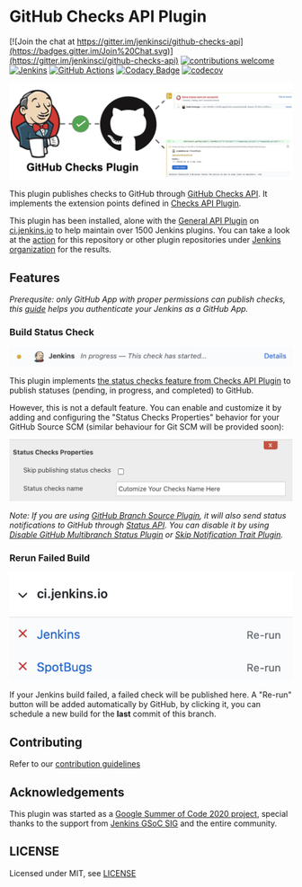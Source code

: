 # GitHub Checks API Plugin
[![Join the chat at https://gitter.im/jenkinsci/github-checks-api](https://badges.gitter.im/Join%20Chat.svg)](https://gitter.im/jenkinsci/github-checks-api)
[![contributions welcome](https://img.shields.io/badge/contributions-welcome-brightgreen.svg?style=flat)](https://github.com/XiongKezhi/checks-api-plugin/issues)
[![Jenkins](https://ci.jenkins.io/job/Plugins/job/github-checks-plugin/job/master/badge/icon?subject=Jenkins%20CI)](https://ci.jenkins.io/job/Plugins/job/github-checks-plugin/job/master/)
[![GitHub Actions](https://github.com/jenkinsci/github-checks-plugin/workflows/CI/badge.svg?branch=master)](https://github.com/jenkinsci/github-checks-plugin/actions)
[![Codacy Badge](https://app.codacy.com/project/badge/Grade/2c7fa67496a743778ca60cc9604212d2)](https://www.codacy.com/gh/jenkinsci/github-checks-plugin?utm_source=github.com&amp;utm_medium=referral&amp;utm_content=jenkinsci/github-checks-plugin&amp;utm_campaign=Badge_Grade)
[![codecov](https://codecov.io/gh/jenkinsci/github-checks-plugin/branch/master/graph/badge.svg)](https://codecov.io/gh/jenkinsci/github-checks-plugin)

![GitHub Checks Plugin Cover](docs/images/github-checks-plugin-cover.png)

This plugin publishes checks to GitHub through [GitHub Checks API](https://docs.github.com/en/rest/reference/checks#runs).
It implements the extension points defined in [Checks API Plugin](https://github.com/jenkinsci/checks-api-plugin). 

This plugin has been installed, alone with the [General API Plugin](https://github.com/jenkinsci/checks-api-plugin) on [ci.jenkins.io](https://ci.jenkins.io/Plugins) to help maintain over 1500 Jenkins plugins. You can take a look at the [action](https://github.com/jenkinsci/github-checks-plugin/runs/1025018883) for this repository or other plugin repositories under [Jenkins organization](https://github.com/jenkinsci) for the results.

## Features

*Prerequsite: only GitHub App with proper permissions can publish checks, this [guide](https://github.com/jenkinsci/github-branch-source-plugin/blob/master/docs/github-app.adoc) helps you authenticate your Jenkins as a GitHub App.*

### Build Status Check

![GitHub Status](docs/images/github-status.png)

This plugin implements [the status checks feature from Checks API Plugin](https://github.com/jenkinsci/checks-api-plugin#build-status-check) to publish statuses (pending, in progress, and completed) to GitHub.

However, this is not a default feature.
You can enable and customize it by adding and configuring the "Status Checks Properties" behavior for your GitHub Source SCM (similar behaviour for Git SCM will be provided soon):

![Status Checks Properties](docs/images/status-checks-properties.png)

*Note: If you are using [GitHub Branch Source Plugin](https://github.com/jenkinsci/github-branch-source-plugin), it will also send status notifications to GitHub through [Status API](https://docs.github.com/en/rest/reference/repos#statuses).
You can disable it by using [Disable GitHub Multibranch Status Plugin](https://github.com/jenkinsci/disable-github-multibranch-status-plugin) or [Skip Notification Trait Plugin](https://github.com/jenkinsci/skip-notifications-trait-plugin).*

### Rerun Failed Build

![Failed Checks](docs/images/failed-checks.png)

If your Jenkins build failed, a failed check will be published here.
A "Re-run" button will be added automatically by GitHub, by clicking it, you can schedule a new build for the **last** commit of this branch.

## Contributing

Refer to our [contribution guidelines](https://github.com/jenkinsci/.github/blob/master/CONTRIBUTING.md)

## Acknowledgements

This plugin was started as a [Google Summer of Code 2020 project](https://summerofcode.withgoogle.com/projects/#5139745388101632), special thanks to the support from [Jenkins GSoC SIG](https://www.jenkins.io/sigs/gsoc/) and the entire community.

## LICENSE

Licensed under MIT, see [LICENSE](LICENSE)